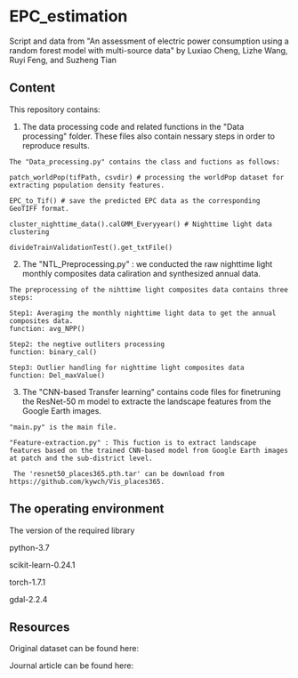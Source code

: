 # EPC_estimation
Script and data from "An assessment of electric power consumption using a random forest model with multi-source data" by Luxiao Cheng, Lizhe Wang, Ruyi Feng, and Suzheng Tian

## Content
This repository contains:

  1. The data processing code and related functions in the "Data processing" folder. These files also contain nessary steps in order to reproduce results.
  
    The "Data_processing.py" contains the class and fuctions as follows:
      
    patch_worldPop(tifPath, csvdir) # processing the worldPop dataset for extracting population density features.  
    
    EPC_to_Tif() # save the predicted EPC data as the corresponding GeoTIFF format.
    
    cluster_nighttime_data().calGMM_Everyyear() # Nighttime light data clustering
     
    divideTrainValidationTest().get_txtFile()
    
  2. The "NTL_Preprocessing.py" : we conducted the raw nighttime light monthly composites data caliration and synthesized annual data.

    The preprocessing of the nihttime light composites data contains three steps:
    
    Step1: Averaging the monthly nighttime light data to get the annual composites data. 
    function: avg_NPP()
    
    Step2: the negtive outliters processing
    function: binary_cal()
    
    Step3: Outlier handling for nighttime light composites data
    function: Del_maxValue()
    
  3. The "CNN-based Transfer learning" contains code files for finetruning the ResNet-50 m model to extracte the landscape features from the Google Earth images.
  
    "main.py" is the main file.
    
    "Feature-extraction.py" : This fuction is to extract landscape features based on the trained CNN-based model from Google Earth images at patch and the sub-district level.
     
     The 'resnet50_places365.pth.tar' can be download from https://github.com/kywch/Vis_places365.
 
 ## The operating environment
 
 The version of the required library
 
 python-3.7
 
 scikit-learn-0.24.1
 
 torch-1.7.1
 
 gdal-2.2.4
 
 ## Resources
 
 Original dataset can be found here:
 
 Journal article can be found here: 
